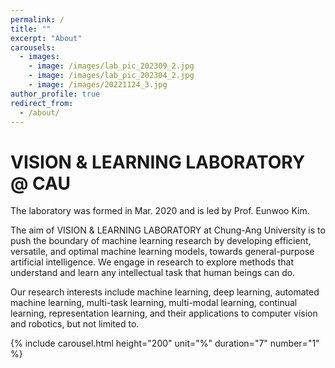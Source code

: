 ```yaml
---
permalink: /
title: ""
excerpt: "About"
carousels:
  - images: 
    - image: /images/lab_pic_202309_2.jpg
    - image: /images/lab_pic_202304_2.jpg
    - image: /images/20221124_3.jpg
author_profile: true
redirect_from: 
  - /about/
---
```




# VISION & LEARNING LABORATORY @ CAU

The laboratory was formed in Mar. 2020 and is led by Prof. Eunwoo Kim.  

The aim of VISION & LEARNING LABORATORY at Chung-Ang University is to push the boundary of machine learning research by developing efficient, versatile, and optimal machine learning models, towards general-purpose artificial intelligence.
We engage in research to explore methods that understand and learn any intellectual task that human beings can do.

Our research interests include machine learning, deep learning, automated machine learning, multi-task learning, multi-modal learning, continual learning, representation learning, and their applications to computer vision and robotics, but not limited to.

{% include carousel.html height="200" unit="%" duration="7" number="1" %}
